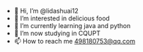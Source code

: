- 👋 Hi, I’m @lidashuai12
- 👀 I’m interested in delicious food
- 🌱 I’m currently learning java and python
- 💞️ I’m now studying in CQUPT
- 📫 How to reach me  498180753@qq.com

<!---
lidashuai12/lidashuai12 is a ✨ special ✨ repository because its `README.md` (this file) appears on your GitHub profile.
You can click the Preview link to take a look at your changes.
--->
